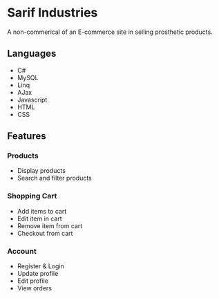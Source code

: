# Sarif Industries

A non-commerical of an E-commerce site in selling prosthetic products.

## Languages
  - C#
  - MySQL
  - Linq
  - AJax
  - Javascript
  - HTML
  - CSS

## Features

### Products
  - Display products
  - Search and filter products

### Shopping Cart
  - Add items to cart
  - Edit item in cart
  - Remove item from cart
  - Checkout from cart
    
### Account
  - Register & Login
  - Update profile
  - Edit profile
  - View orders
